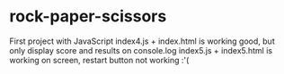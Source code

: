 # rock-paper-scissors

First project with JavaScript
index4.js + index.html is working good, but only display score and results on console.log
index5.js + index5.html is working on screen, restart button not working :'(